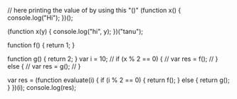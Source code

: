 // here printing the value of by using this "()"
(function x() {
  console.log("Hi");
})();

(function x(y) {
  console.log("hi", y);
})("tanu");

function f() {
  return 1;
}

function g() {
  return 2;
}
var i = 10;
// if (x % 2 == 0) {
//   var res = f();
// } else {
//   var res = g();
// }

var res = (function evaluate(i) {
  if (i % 2 == 0) {
    return f();
  } else {
    return g();
  }
})(i);
console.log(res);
